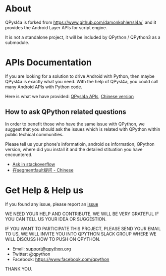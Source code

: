 # About
QPysl4a is forked from https://www.github.com/damonkohler/sl4a/, and it provides the Android Layer APIs for script engine.

It is not a standalone project,  it will be included by QPython / QPython3 as a submodule.

# APIs Documentation
If you are looking for a solution to drive Android with Python, then maybe QPysl4a is exactly what you need. With the help of QPysl4a, you could call many Android APIs with Python code.

Here is what we have provided: [QPysl4a APIs](doc/en/APIs.rst), [Chinese version](doc/cn/APIs.rst)

## How to ask QPython related questions

In order to benefit those who have the same issue with QPython, we suggest that you should ask the issues which is related with QPython within public techical communities.

Please tell us your phone's informatioin, android os information, QPython version, where did you install it and the detailed stituation you have encountered.

- [Ask in stackoverflow](https://stackoverflow.com/questions/tagged/qpython)
- [在segmentfault提问 - Chinese](https://segmentfault.com/t/qpython)

# Get Help & Help us
If you found any issue, please report an [issue](https://github.com/qpython-android/qpysl4a/issues)

WE NEED YOUR HELP AND CONTRIBUTE, WE WILL BE VERY GRATEFUL IF YOU CAN TELL US YOUR IDEA OR SUGGESTION.

IF YOU WANT TO PARTICIPATE THIS PROJECT, PLEASE SEND YOUR EMAIL TO US, WE WILL INVITE YOU INTO QPYTHON SLACK GROUP WHERE WE WILL DISCUSS HOW TO PUSH ON QPYTHON.

- Email: support@qpython.org
- Twitter: @qpython
- Facebook: https://www.facebook.com/qpython

THANK YOU.
